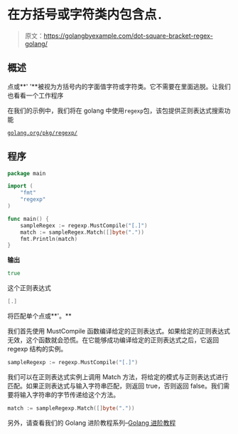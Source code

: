 # 在方括号或字符类内包含点`.`

> 原文：<https://golangbyexample.com/dot-square-bracket-regex-golang/>

## **概述**

点或**' '**被视为方括号内的字面值字符或字符类。它不需要在里面逃脱。让我们也看看一个工作程序

在我们的示例中，我们将在 golang 中使用`regexp`包，该包提供正则表达式搜索功能

[`golang.org/pkg/regexp/`](https://golang.org/pkg/regexp/)

## **程序**

```go
package main

import (
    "fmt"
    "regexp"
)

func main() {
    sampleRegex := regexp.MustCompile("[.]")
    match := sampleRegex.Match([]byte("."))
    fmt.Println(match)
}
```

**输出**

```go
true
```

这个正则表达式

```go
[.]
```

将匹配单个点或**'。**

我们首先使用 MustCompile 函数编译给定的正则表达式。如果给定的正则表达式无效，这个函数就会恐慌。在它能够成功编译给定的正则表达式之后，它返回 regexp 结构的实例。

```go
sampleRegexp := regexp.MustCompile("[.]")
```

我们可以在正则表达式实例上调用 Match 方法，将给定的模式与正则表达式进行匹配。如果正则表达式与输入字符串匹配，则返回 true，否则返回 false。我们需要将输入字符串的字节传递给这个方法。

```go
match := sampleRegexp.Match([]byte("."))
```

另外，请查看我们的 Golang 进阶教程系列–[Golang 进阶教程](https://golangbyexample.com/golang-comprehensive-tutorial/)